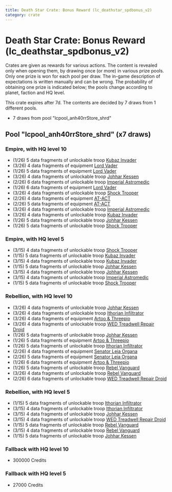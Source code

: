 ```yaml
---
title: Death Star Crate: Bonus Reward (lc_deathstar_spdbonus_v2)
category: crate
---
```


# Death Star Crate: Bonus Reward (lc_deathstar_spdbonus_v2)

Crates are given as rewards for various actions. The content is revealed only when opening them, by drawing once (or more) in various prize pools. Only one prize is won for each pool per draw. The in-game description of expectations is written manually and can be wrong. The probability of obtaining one prize is indicated below; the pools change according to planet, faction and HQ level.

This crate expires after 7d. The contents are decided by 7 draws from 1 different pools.
  * 7 draws from pool "lcpool_anh40rrStore_shrd"

## Pool "lcpool_anh40rrStore_shrd" (x7 draws)

### Empire, with HQ level 10

  * (1/26) 5 data fragments of unlockable troop [Kubaz Invader](KubazInvader)
  * (3/26) 4 data fragments of equipment [Lord Vader](eqpEmpireLordVader)
  * (1/26) 5 data fragments of equipment [Lord Vader](eqpEmpireLordVader)
  * (3/26) 4 data fragments of unlockable troop [Johhar Kessen](EmpireJohhar)
  * (2/26) 6 data fragments of unlockable troop [Imperial Astromedic](R5Medic)
  * (1/26) 6 data fragments of equipment [Lord Vader](eqpEmpireLordVader)
  * (3/26) 4 data fragments of unlockable troop [Shock Trooper](Shock)
  * (2/26) 4 data fragments of equipment [AT-ACT](eqpEmpireCargoGreatDane)
  * (2/26) 5 data fragments of equipment [AT-ACT](eqpEmpireCargoGreatDane)
  * (3/26) 4 data fragments of unlockable troop [Imperial Astromedic](R5Medic)
  * (3/26) 4 data fragments of unlockable troop [Kubaz Invader](KubazInvader)
  * (1/26) 5 data fragments of unlockable troop [Johhar Kessen](EmpireJohhar)
  * (1/26) 5 data fragments of unlockable troop [Shock Trooper](Shock)

### Empire, with HQ level 5

  * (3/15) 4 data fragments of unlockable troop [Shock Trooper](Shock)
  * (1/15) 5 data fragments of unlockable troop [Kubaz Invader](KubazInvader)
  * (3/15) 4 data fragments of unlockable troop [Kubaz Invader](KubazInvader)
  * (1/15) 5 data fragments of unlockable troop [Johhar Kessen](EmpireJohhar)
  * (3/15) 4 data fragments of unlockable troop [Johhar Kessen](EmpireJohhar)
  * (3/15) 4 data fragments of unlockable troop [Imperial Astromedic](R5Medic)
  * (1/15) 5 data fragments of unlockable troop [Shock Trooper](Shock)

### Rebellion, with HQ level 10

  * (3/26) 4 data fragments of unlockable troop [Johhar Kessen](RebelJohhar)
  * (3/26) 4 data fragments of unlockable troop [Ithorian Infiltrator](IthorianInfiltrator)
  * (3/26) 4 data fragments of equipment [Artoo & Threepio](eqpRebelArtoo)
  * (3/26) 4 data fragments of unlockable troop [WED Treadwell Repair Droid](Treadwell)
  * (1/26) 5 data fragments of unlockable troop [Johhar Kessen](RebelJohhar)
  * (1/26) 5 data fragments of equipment [Artoo & Threepio](eqpRebelArtoo)
  * (1/26) 5 data fragments of unlockable troop [Ithorian Infiltrator](IthorianInfiltrator)
  * (2/26) 4 data fragments of equipment [Senator Leia Organa](eqpRebelDiplomat)
  * (2/26) 5 data fragments of equipment [Senator Leia Organa](eqpRebelDiplomat)
  * (1/26) 6 data fragments of equipment [Artoo & Threepio](eqpRebelArtoo)
  * (1/26) 5 data fragments of unlockable troop [Rebel Vanguard](Vanguard)
  * (3/26) 4 data fragments of unlockable troop [Rebel Vanguard](Vanguard)
  * (2/26) 6 data fragments of unlockable troop [WED Treadwell Repair Droid](Treadwell)

### Rebellion, with HQ level 5

  * (1/15) 5 data fragments of unlockable troop [Ithorian Infiltrator](IthorianInfiltrator)
  * (3/15) 4 data fragments of unlockable troop [Ithorian Infiltrator](IthorianInfiltrator)
  * (3/15) 4 data fragments of unlockable troop [Johhar Kessen](RebelJohhar)
  * (3/15) 4 data fragments of unlockable troop [WED Treadwell Repair Droid](Treadwell)
  * (1/15) 5 data fragments of unlockable troop [Rebel Vanguard](Vanguard)
  * (3/15) 4 data fragments of unlockable troop [Rebel Vanguard](Vanguard)
  * (1/15) 5 data fragments of unlockable troop [Johhar Kessen](RebelJohhar)

### Fallback with HQ level 10

  * 300000 Credits

### Fallback with HQ level 5

  * 27000 Credits
